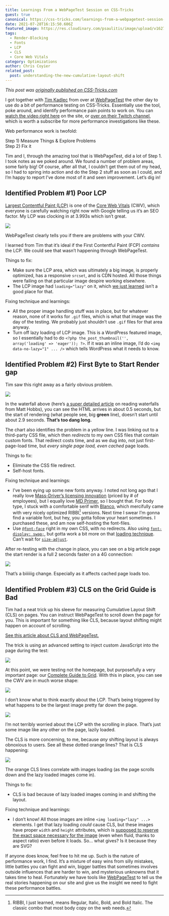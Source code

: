 ```yaml
---
title: Learnings From a WebPageTest Session on CSS-Tricks
guest: true
canonical: https://css-tricks.com/learnings-from-a-webpagetest-session-on-css-tricks/
date: 2021-07-28T16:15:50.606Z
featured_image: https://res.cloudinary.com/psaulitis/image/upload/v1627497805/css-tricks-hero_gogqri.png
tags:
  - Render-Blocking
  - Fonts
  - LCP
  - CLS
  - Core Web Vitals
category: Optimizations
author: Chris Coyier
related_post:
  post: understanding-the-new-cumulative-layout-shift
---
```

*This post was [originally published on CSS-Tricks.com](https://css-tricks.com/learnings-from-a-webpagetest-session-on-css-tricks/)*

I got together with [Tim Kadlec](https://timkadlec.com/) from over at [WebPageTest](https://webpagetest.org/) the other day to use do a bit of performance testing on CSS-Tricks. Essentially use the tool, poke around, and identify performance pain points to work on. You can [watch the video right here](https://css-tricks.com/video-screencasts/207-performance-testing-css-tricks-with-webpagetest/) on the site, or [over on their Twitch channel](https://www.twitch.tv/videos/1092714799), which is worth a subscribe for more performance investigations like these.

Web performance work is twofold:

Step 1) Measure Things & Explore Problems\
Step 2) Fix it

Tim and I, through the amazing tool that is WebPageTest, did a lot of Step 1. I took notes as we poked around. We found a number of problem areas, some fairly big! Of course, after all that, I couldn’t get them out of my head, so I had to spring into action and do the Step 2 stuff as soon as I could, and I’m happy to report I’ve done most of it and seen improvement. Let’s dig in!

## Identified Problem #1) Poor LCP

[Largest Contentful Paint (LCP)](https://web.dev/lcp/) is one of the [Core Web Vitals](https://web.dev/vitals/) (CWV), which everyone is carefully watching right now with Google telling us it’s an SEO factor. My LCP was clocking in at 3.993s which isn’t great.

![](https://res.cloudinary.com/psaulitis/image/upload/f_auto,q_auto/v1627495124/lcp_xqv3xi.png)

WebPageTest clearly tells you if there are problems with your CWV.

I learned from Tim that it’s ideal if the First Contentful Paint (FCP) *contains* the LCP. We could see that wasn’t happening through WebPageTest.

Things to fix:

* Make sure the LCP area, which was ultimately a big image, is properly optimized, has a responsive `srcset`, and is CDN hosted. All those things were failing on that particular image despire working elsewhere.
* The LCP image had `loading="lazy"` on it, which [we just learned](https://web.dev/lcp-lazy-loading/) isn’t a good place for that.

Fixing technique and learnings:

* All the proper image handling stuff was in place, but for whatever reason, none of it works for `.gif` files, which is what that image was the day of the testing. We probably just shouldn’t use `.gif` files for that area anyway.
* Turn off lazy loading of LCP image. This is a WordPress featured image, so I essentially had to do `<?php the_post_thumbnail('', array('loading' => 'eager')); ?>`. If it was an inline image, I’d do `<img data-no-lazy="1" ... />` which tells WordPress what it needs to know.

## Identified Problem #2) First Byte to Start Render gap

Tim saw this right away as a fairly obvious problem.

![](https://res.cloudinary.com/psaulitis/image/upload/f_auto,q_auto/v1627495124/lcp_xqv3xi.png)

In the waterfall above (here’s [a super detailed article](https://nooshu.github.io/blog/2019/10/02/how-to-read-a-wpt-waterfall-chart/) on reading waterfalls from Matt Hobbs), you can see the HTML arrives in about 0.5 seconds, but the start of rendering (what people see, big **green** line), doesn’t start until about 2.9 seconds. **That’s too dang long.**

The chart also identifies the problem in a yellow line. I was linking out to a third-party CSS file, which then *redirects* to my own CSS files that contain custom fonts. That redirect costs time, and as we dug into, not just first-page-load time, but *every single page load, even cached* page loads.

Things to fix:

* Eliminate the CSS file redirect.
* Self-host fonts.

Fixing technique and learnings:

* I’ve been eying up some new fonts anyway. I noted not long ago that I really love [Mass-Driver’s licensing innovation](https://mass-driver.com/licensing) (priced by # of employees), but I equally love [MD Primer](https://mass-driver.com/typefaces/md-primer), so I bought that. For body type, I stuck with a comfortable serif with [Blanco](https://www.fostertype.com/retail-type/blanco), which mercifully came with very nicely optimized RIBBI[^1] versions. Next time I swear I’m gonna find a variable font, but hey, you gotta follow your heart sometimes. I purchased these, and am now self-hosting the font-files.
* Use [`@font-face`](https://css-tricks.com/snippets/css/using-font-face/) right in my own CSS, with no redirects. Also using [`font-display: swap;`](https://css-tricks.com/almanac/properties/f/font-display/), but gotta work a bit more on that [loading technique](https://css-tricks.com/books/greatest-css-tricks/perfect-font-fallbacks/). Can’t wait for [`size-adjust`](https://web.dev/css-size-adjust/).

After re-testing with the change in place, you can see on a big article page the start render is a full 2 seconds faster on a 4G connection:

![](https://res.cloudinary.com/psaulitis/image/upload/f_auto,q_auto/v1627495124/tricks-compare_zn0358.png)

That’s a biiiiiig change. Especially as it affects cached page loads too.

## Identified Problem #3) CLS on the Grid Guide is Bad

Tim had a neat trick up his sleeve for measuring Cumulative Layout Shift (CLS) on pages. You can instruct WebPageTest to scroll down the page for you. This is important for something like CLS, because layout shifting might happen on account of scrolling.

[See this article about CLS and WebPageTest.](https://blog.webpagetest.org/posts/understanding-the-new-cumulative-layout-shift/)

The trick is using an advanced setting to inject custom JavaScript into the page during the test:

![](https://res.cloudinary.com/psaulitis/image/upload/f_auto,q_auto/v1627495124/tricks-inject-script_ibanzu.png)

At this point, we were testing not the homepage, but purposefully a very important page: our [Complete Guide to Grid](https://css-tricks.com/snippets/css/complete-guide-grid/). With this in place, you can see the CWV are in much worse shape:

![](https://res.cloudinary.com/psaulitis/image/upload/f_auto,q_auto/v1627495124/tricks-long-lcp_l3hdx5.png)

I don’t know what to think exactly about the LCP. That’s being triggered by what happens to be the largest image pretty far down the page.

![](https://res.cloudinary.com/psaulitis/image/upload/f_auto,q_auto/v1627495124/tricks-grid-post_mi92ig.png)

I’m not terribly worried about the LCP with the scrolling in place. That’s just some image like any other on the page, lazily loaded.

The CLS is more concerning, to me, because *any* shifting layout is always obnoxious to users. See all these dotted orange lines? That is CLS happening:

![](https://res.cloudinary.com/psaulitis/image/upload/f_auto,q_auto/v1627495124/tricks-long-waterfall_yxdkhq.png)

The orange CLS lines correlate with images loading (as the page scrolls down and the lazy loaded images come in).

Things to fix:

* CLS is bad because of lazy loaded images coming in and shifting the layout.

Fixing technique and learnings:

* I don’t know! All those images are inline `<img loading="lazy" ...>` elements. I get that lazy loading *could* cause CLS, but these images have proper `width` and `height` attributes, which is [supposed to reserve the exact space necessary for the image](https://css-tricks.com/what-if-we-got-aspect-ratio-sized-images-by-doing-almost-nothing/) (even when fluid, thanks to aspect ratio) even before it loads. So… what gives? Is it because they are SVG?

If anyone does know, feel free to hit me up. Such is the nature of performance work, I find. It’s a mixture of easy wins from silly mistakes, little battles you can fight and win, bigger battles that sometimes involves outside influences that are harder to win, and mysterious unknowns that it takes time to heal. Fortunately we have tools like [WebPageTest](https://webpagetest.org/) to tell us the real stories happening on our site and give us the insight we need to fight these performance battles.

[^1]: RIBBI, I just learned, means Regular, Italic, Bold, and Bold Italic. The classic combo that most body copy on the web needs.